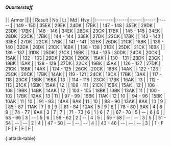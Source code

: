 ##### Quarterstaff

|      |   Armor   ||||
|   Result   |   No   |   Lt   |   Md   |   Hvy   |
|:--------:|:-----:|:-----:|:-----:|:-----:|
| 149 - 150 | 35EK | 29EK | 24DK | 17BK |
| 147 - 148 | 35EK | 29DK | 23DK | 17BK |
| 146 - 146 | 34EK | 28DK | 23CK | 17BK |
| 145 - 145 | 34EK | 28DK | 22CK | 17BK |
| 144 - 144 | 33EK | 27DK | 22CK | 17BK |
| 142 - 143 | 33EK | 27DK | 22CK | 17BK |
| 141 - 141 | 32EK | 26DK | 21CK | 16BK |
| 139 - 140 | 32DK | 26DK | 21CK | 16BK |
| 138 - 138 | 31DK | 25DK | 21CK | 16BK |
| 136 - 137 | 31DK | 25DK | 21CK | 16BK |
| 134 - 135 | 30DK | 24DK | 20CK | 15AK |
| 132 - 133 | 29DK | 23CK | 20CK | 15AK |
| 130 - 131 | 28DK | 23CK | 19BK | 15AK |
| 128 - 129 | 27DK | 22CK | 19BK | 15AK |
| 126 - 127 | 27DK | 21CK | 18BK | 14AK |
| 124 - 125 | 26CK | 20CK | 18BK | 14AK |
| 122 - 123 | 25CK | 20CK | 17BK | 14AK |
| 119 - 121 | 24CK | 19CK | 17BK | 13AK |
| 117 - 118 | 23CK | 18BK | 16BK | 13 |
| 114 - 116 | 23CK | 17BK | 16AK | 13 |
| 112 - 113 | 21CK | 16BK | 15AK | 12 |
| 109 - 111 | 21CK | 15BK | 15AK | 12 |
| 106 - 108 | 19BK | 14BK | 14AK | 12 |
| 103 - 105 | 18BK | 13BK | 13AK | 11 |
| 100 - 102 | 17BK | 12AK | 13 | 11 |
| 97 - 99 | 16BK | 11AK | 12 | 10 |
| 94 - 96 | 15BK | 10AK | 11 | 10 |
| 91 - 93 | 14AK | 9AK | 11 | 10 |
| 88 - 90 | 13AK | 8AK | 10 | 9 |
| 85 - 87 | 11AK | 7 | 9 | 9 |
| 81 - 84 | 10AK | 5 | 9 | 8 |
| 78 - 80 | 9AK | 4 | 8 | 8 |
| 74 - 77 | 8AK | 3 | 7 | 7 |
| 71 - 73 | 6 | 1 | 6 | 7 |
| 67 - 70 | 5 | --  | 6 | 6 |
| 63 - 66 | 3 | --  | 5 | 6 |
| 59 - 62 | 2 | --  | 4 | 5 |
| 55 - 58 | --  | --  | 3 | 5 |
| 51 - 54 | --  | --  | 2 | 4 |
| 47 - 50 | --  | --  | --  | 4 |
| 43 - 46 | --  | --  | --  | 3 |
| 1 - F | F | F | F | F |

{.attack-table}
